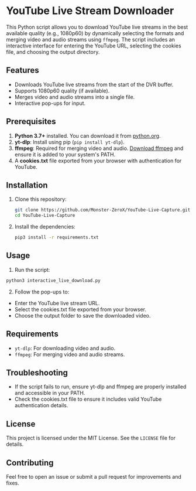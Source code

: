 # YouTube Live Stream Downloader

This Python script allows you to download YouTube live streams in the best available quality (e.g., 1080p60) by dynamically selecting the formats and merging video and audio streams using `ffmpeg`. The script includes an interactive interface for entering the YouTube URL, selecting the cookies file, and choosing the output directory.

## Features
- Downloads YouTube live streams from the start of the DVR buffer.
- Supports 1080p60 quality (if available).
- Merges video and audio streams into a single file.
- Interactive pop-ups for input.

## Prerequisites
1. **Python 3.7+** installed. You can download it from [python.org](https://www.python.org/).
2. **yt-dlp**: Install using pip (`pip install yt-dlp`).
3. **ffmpeg**: Required for merging video and audio. [Download ffmpeg](https://ffmpeg.org/) and ensure it is added to your system's PATH.
4. A **cookies.txt** file exported from your browser with authentication for YouTube.

## Installation
1. Clone this repository:
   ```bash
   git clone https://github.com/Monster-ZeroX/YouTube-Live-Capture.git
   cd YouTube-Live-Capture
2. Install the dependencies:
   ```bash
   pip3 install -r requirements.txt
## Usage
1. Run the script:
```bash
python3 interactive_live_download.py
```
2. Follow the pop-ups to:
- Enter the YouTube live stream URL.
- Select the cookies.txt file exported from your browser.
- Choose the output folder to save the downloaded video.
## Requirements
- ```yt-dlp```: For downloading video and audio.
- ```ffmpeg```: For merging video and audio streams.
## Troubleshooting
- If the script fails to run, ensure yt-dlp and ffmpeg are properly installed and accessible in your PATH.
- Check the cookies.txt file to ensure it includes valid YouTube authentication details.
## License
This project is licensed under the MIT License. See the ```LICENSE``` file for details.

## Contributing
Feel free to open an issue or submit a pull request for improvements and fixes.
